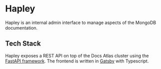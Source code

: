 # Hapley

Hapley is an internal admin interface to manage aspects of the MongoDB documentation.

## Tech Stack

Hapley exposes a REST API on top of the Docs Atlas cluster using the [FastAPI framework](https://fastapi.tiangolo.com/). The frontend is written in [Gatsby](https://www.gatsbyjs.com/) with Typescript.
